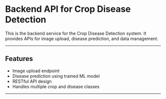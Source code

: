 # Backend API for Crop Disease Detection

This is the backend service for the Crop Disease Detection system. It provides APIs for image upload, disease prediction, and data management.

---

## Features

- Image upload endpoint
- Disease prediction using trained ML model
- RESTful API design
- Handles multiple crop and disease classes

---




